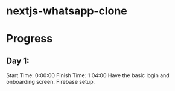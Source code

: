 # nextjs-whatsapp-clone


# Progress
## Day 1:
Start Time: 0:00:00
Finish Time: 1:04:00
Have the basic login and onboarding screen.
Firebase setup.
